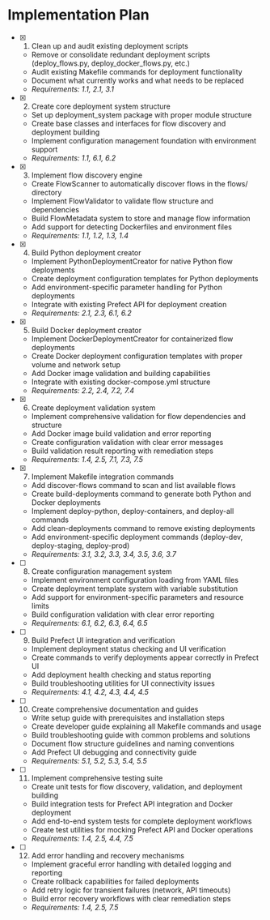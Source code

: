 # Implementation Plan

- [x] 1. Clean up and audit existing deployment scripts

  - Remove or consolidate redundant deployment scripts (deploy_flows.py, deploy_docker_flows.py, etc.)
  - Audit existing Makefile commands for deployment functionality
  - Document what currently works and what needs to be replaced
  - _Requirements: 1.1, 2.1, 3.1_

- [x] 2. Create core deployment system structure

  - Set up deployment_system package with proper module structure
  - Create base classes and interfaces for flow discovery and deployment building
  - Implement configuration management foundation with environment support
  - _Requirements: 1.1, 6.1, 6.2_

- [x] 3. Implement flow discovery engine

  - Create FlowScanner to automatically discover flows in the flows/ directory
  - Implement FlowValidator to validate flow structure and dependencies
  - Build FlowMetadata system to store and manage flow information
  - Add support for detecting Dockerfiles and environment files
  - _Requirements: 1.1, 1.2, 1.3, 1.4_

- [x] 4. Build Python deployment creator

  - Implement PythonDeploymentCreator for native Python flow deployments
  - Create deployment configuration templates for Python deployments
  - Add environment-specific parameter handling for Python deployments
  - Integrate with existing Prefect API for deployment creation
  - _Requirements: 2.1, 2.3, 6.1, 6.2_

- [x] 5. Build Docker deployment creator

  - Implement DockerDeploymentCreator for containerized flow deployments
  - Create Docker deployment configuration templates with proper volume and network setup
  - Add Docker image validation and building capabilities
  - Integrate with existing docker-compose.yml structure
  - _Requirements: 2.2, 2.4, 7.2, 7.4_

- [x] 6. Create deployment validation system

  - Implement comprehensive validation for flow dependencies and structure
  - Add Docker image build validation and error reporting
  - Create configuration validation with clear error messages
  - Build validation result reporting with remediation steps
  - _Requirements: 1.4, 2.5, 7.1, 7.3, 7.5_

- [x] 7. Implement Makefile integration commands

  - Add discover-flows command to scan and list available flows
  - Create build-deployments command to generate both Python and Docker deployments
  - Implement deploy-python, deploy-containers, and deploy-all commands
  - Add clean-deployments command to remove existing deployments
  - Add environment-specific deployment commands (deploy-dev, deploy-staging, deploy-prod)
  - _Requirements: 3.1, 3.2, 3.3, 3.4, 3.5, 3.6, 3.7_

- [ ] 8. Create configuration management system

  - Implement environment configuration loading from YAML files
  - Create deployment template system with variable substitution
  - Add support for environment-specific parameters and resource limits
  - Build configuration validation with clear error reporting
  - _Requirements: 6.1, 6.2, 6.3, 6.4, 6.5_

- [ ] 9. Build Prefect UI integration and verification

  - Implement deployment status checking and UI verification
  - Create commands to verify deployments appear correctly in Prefect UI
  - Add deployment health checking and status reporting
  - Build troubleshooting utilities for UI connectivity issues
  - _Requirements: 4.1, 4.2, 4.3, 4.4, 4.5_

- [ ] 10. Create comprehensive documentation and guides

  - Write setup guide with prerequisites and installation steps
  - Create developer guide explaining all Makefile commands and usage
  - Build troubleshooting guide with common problems and solutions
  - Document flow structure guidelines and naming conventions
  - Add Prefect UI debugging and connectivity guide
  - _Requirements: 5.1, 5.2, 5.3, 5.4, 5.5_

- [ ] 11. Implement comprehensive testing suite

  - Create unit tests for flow discovery, validation, and deployment building
  - Build integration tests for Prefect API integration and Docker deployment
  - Add end-to-end system tests for complete deployment workflows
  - Create test utilities for mocking Prefect API and Docker operations
  - _Requirements: 1.4, 2.5, 4.4, 7.5_

- [ ] 12. Add error handling and recovery mechanisms
  - Implement graceful error handling with detailed logging and reporting
  - Create rollback capabilities for failed deployments
  - Add retry logic for transient failures (network, API timeouts)
  - Build error recovery workflows with clear remediation steps
  - _Requirements: 1.4, 2.5, 7.5_

